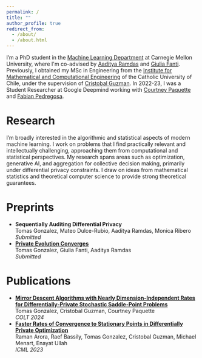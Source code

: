 ```yaml
---
permalink: /
title: ""
author_profile: true
redirect_from: 
  - /about/
  - /about.html
---
```


I’m a PhD student in the [Machine Learning Department](https://www.ml.cmu.edu/) at Carnegie Mellon University, where I'm co-advised by [Aaditya Ramdas](https://www.stat.cmu.edu/~aramdas/) and [Giulia Fanti](https://gfanti.github.io/). Previously, I obtained my MSc in Engineering from the [Institute for Mathematical and Computational Engineering](https://imc.uc.cl/) of the Catholic University of Chile, under the supervision of [Cristobal Guzman](https://sites.google.com/view/cguzman/). In 2022-23, I was a Student Researcher at Google Deepmind working with [Courtney Paquette](https://cypaquette.github.io/) and [Fabian Pedregosa](https://fa.bianp.net/pages/about.html).

<h1>Research</h1>

I’m broadly interested in the algorithmic and statistical aspects of modern machine learning. I work on problems that I find practically relevant and intellectually challenging, approaching them from computational and statistical perspectives. My research spans areas such as optimization, generative AI, and aggregation for collective decision making, primarily under differential privacy constraints. I draw on ideas from mathematical statistics and theoretical computer science to provide strong theoretical guarantees.

<h1>Preprints</h1>
<ul>
  <li>
    <strong>Sequentially Auditing Differential Privacy</strong><br>
    Tomas Gonzalez, Mateo Dulce-Rubio, Aaditya Ramdas, Monica Ribero<br>
    <em>Submitted</em><br>
  </li> 
  <li>
    <strong><a href="https://arxiv.org/abs/2405.18973" target="_blank">Private Evolution Converges</a></strong><br>
    Tomas Gonzalez, Giulia Fanti, Aaditya Ramdas<br>
    <em>Submitted </em><br>
    
  </li>
</ul>

<h1>Publications</h1>
<ul>
  <li>
    <strong><a href="https://proceedings.mlr.press/v202/arora23a/arora23a.pdf" target="_blank">Mirror Descent Algorithms with Nearly Dimension-Independent Rates for Differentially-Private Stochastic Saddle-Point Problems</a> </strong><br>
    Tomas Gonzalez, Cristobal Guzman, Courtney Paquette<br>
    <em>COLT 2024 </em><br>
  </li>
  <li>
    <strong><a href="https://proceedings.mlr.press/v247/gonzalez24a/gonzalez24a.pdf">Faster Rates of Convergence to Stationary Points in Differentially Private Optimization</a></strong><br>
    Raman Arora, Raef Bassily, Tomas Gonzalez, Cristobal Guzman, Michael Menart, Enayat Ullah<br>
    <em>ICML 2023 </em><br>
  </li>
</ul>



